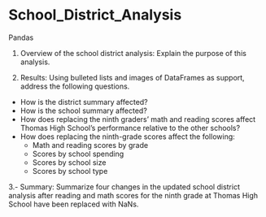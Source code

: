 # School_District_Analysis
Pandas

1. Overview of the school district analysis: Explain the purpose of this analysis.

2. Results: Using bulleted lists and images of DataFrames as support, address the following questions.

  - How is the district summary affected?
  - How is the school summary affected?
  - How does replacing the ninth graders’ math and reading scores affect Thomas High    School’s performance relative to the other schools?
  - How does replacing the ninth-grade scores affect the following:
      - Math and reading scores by grade
      - Scores by school spending
      - Scores by school size
      - Scores by school type

3.- Summary: Summarize four changes in the updated school district analysis after reading and math scores for the ninth grade at Thomas High School have been replaced with NaNs.
